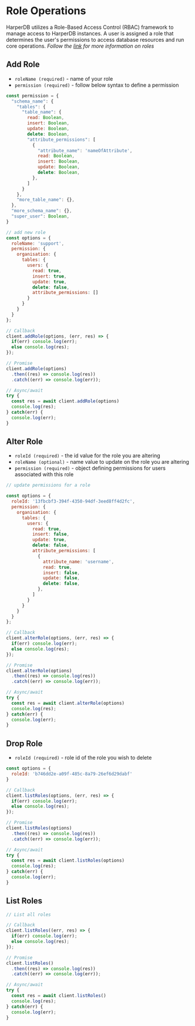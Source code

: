 # Role Operations

HarperDB utilizes a Role-Based Access Control (RBAC) framework to manage access to HarperDB instances.  A user is assigned a role that determines the user's permissions to access database resources and run core operations. _Follow the [link](https://harperdb.io/developers/documentation/security/users-roles/) for more information on roles_

## Add Role

- `roleName (required)` - name of your role
- `permission (required)` - follow below syntax to define a permission

```javascript
const permission = {
  "schema_name": {
    "tables": {
      "table_name": {
        read: Boolean,
        insert: Boolean,
        update: Boolean,
        delete: Boolean,
        "attribute_permissions": [
          {
            "attribute_name": 'nameOfAttribute',
            read: Boolean,
            insert: Boolean,
            update: Boolean,
            delete: Boolean,
          },
        ]
      }
    },
    "more_table_name": {},
  },
  "more_schema_name": {},
  "super_user": Boolean,
}
```

```javascript
// add new role
const options = {
  roleName: 'support',
  permission: {
    organisation: {
      tables: {
        users: {
          read: true,
          insert: true,
          update: true,
          delete: false,
          attribute_permissions: []
        }
      }
    }
  }
};

// Callback
client.addRole(options, (err, res) => {
  if(err) console.log(err);
  else console.log(res);
});

// Promise
client.addRole(options)
  .then((res) => console.log(res))
  .catch((err) => console.log(err));

// Async/await
try {
  const res = await client.addRole(options)
  console.log(res);
} catch(err) {
  console.log(err);
}
```

## Alter Role

- `roleId (required)` - the id value for the role you are altering
- `roleName (optional)` - name value to update on the role you are altering
- `permission (required)` - object defining permissions for users associated with this role

```javascript
// update permissions for a role

const options = {
  roleId: '13fbcbf3-394f-4350-94df-3eed8ff4d2fc',
  permission: {
    organisation: {
      tables: {
        users: {
          read: true,
          insert: false,
          update: true,
          delete: false,
          attribute_permissions: [
            {
              attribute_name: 'username',
              read: true,
              insert: false,
              update: false,
              delete: false,
            },
          ]
        }
      }
    }
  }
};

// Callback
client.alterRole(options, (err, res) => {
  if(err) console.log(err);
  else console.log(res);
});

// Promise
client.alterRole(options)
  .then((res) => console.log(res))
  .catch((err) => console.log(err));

// Async/await
try {
  const res = await client.alterRole(options)
  console.log(res);
} catch(err) {
  console.log(err);
}
```

## Drop Role

- `roleId (required)` - role id of the role you wish to delete

```javascript
const options = {
  roleId: 'b746dd2e-a09f-485c-8a79-26ef6d29dabf'
}

// Callback
client.listRoles(options, (err, res) => {
  if(err) console.log(err);
  else console.log(res);
});

// Promise
client.listRoles(options)
  .then((res) => console.log(res))
  .catch((err) => console.log(err));

// Async/await
try {
  const res = await client.listRoles(options)
  console.log(res);
} catch(err) {
  console.log(err);
}
```

## List Roles

```javascript
// List all roles

// Callback
client.listRoles((err, res) => {
  if(err) console.log(err);
  else console.log(res);
});

// Promise
client.listRoles()
  .then((res) => console.log(res))
  .catch((err) => console.log(err));

// Async/await
try {
  const res = await client.listRoles()
  console.log(res);
} catch(err) {
  console.log(err);
}
```
